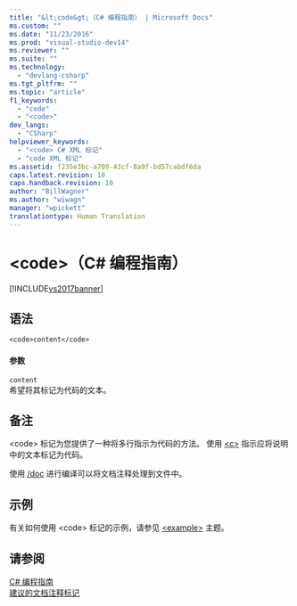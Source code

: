 ```yaml
---
title: "&lt;code&gt;（C# 编程指南） | Microsoft Docs"
ms.custom: ""
ms.date: "11/23/2016"
ms.prod: "visual-studio-dev14"
ms.reviewer: ""
ms.suite: ""
ms.technology: 
  - "devlang-csharp"
ms.tgt_pltfrm: ""
ms.topic: "article"
f1_keywords: 
  - "code"
  - "<code>"
dev_langs: 
  - "CSharp"
helpviewer_keywords: 
  - "<code> C# XML 标记"
  - "code XML 标记"
ms.assetid: f235e3bc-a709-43cf-8a9f-bd57cabdf6da
caps.latest.revision: 10
caps.handback.revision: 10
author: "BillWagner"
ms.author: "wiwagn"
manager: "wpickett"
translationtype: Human Translation
---
```

# &lt;code&gt;（C# 编程指南）
[!INCLUDE[vs2017banner](../../../csharp/includes/vs2017banner.md)]

## 语法  
  
```  
<code>content</code>  
```  
  
#### 参数  
 `content`  
 希望将其标记为代码的文本。  
  
## 备注  
 \<code\> 标记为您提供了一种将多行指示为代码的方法。  使用 [\<c\>](../../../csharp/programming-guide/xmldoc/code-inline.md) 指示应将说明中的文本标记为代码。  
  
 使用 [\/doc](../../../csharp/language-reference/compiler-options/doc-compiler-option.md) 进行编译可以将文档注释处理到文件中。  
  
## 示例  
 有关如何使用 \<code\> 标记的示例，请参见 [\<example\>](../../../csharp/programming-guide/xmldoc/example.md) 主题。  
  
## 请参阅  
 [C\# 编程指南](../../../csharp/programming-guide/index.md)   
 [建议的文档注释标记](../../../csharp/programming-guide/xmldoc/recommended-tags-for-documentation-comments.md)
